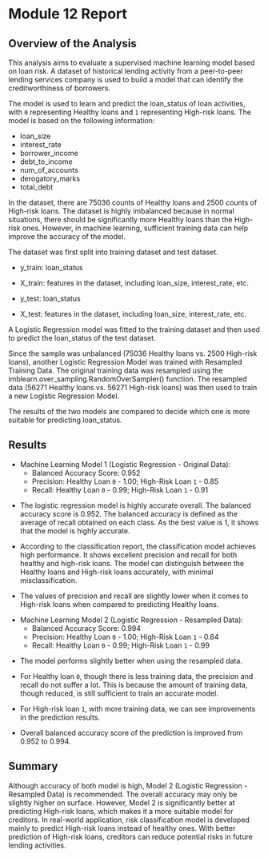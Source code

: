 # Module 12 Report

## Overview of the Analysis

This analysis aims to evaluate a supervised machine learning model based on loan risk. A dataset of historical lending activity from a peer-to-peer lending services company is used to build a model that can identify the creditworthiness of borrowers.

The model is used to learn and predict the loan_status of loan activities, with `0` representing Healthy loans and `1` representing High-risk loans. The model is based on the following information:
* loan_size
* interest_rate
* borrower_income
* debt_to_income
* num_of_accounts
* derogatory_marks
* total_debt


In the dataset, there are 75036 counts of Healthy loans and 2500 counts of High-risk loans. The dataset is highly imbalanced because in normal situations, there should be significantly more Healthy loans than the High-risk ones. However, in machine learning, sufficient training data can help improve the accuracy of the model.

The dataset was first split into training dataset and test dataset.

* y_train: loan_status
* X_train: features in the dataset, including loan_size, interest_rate, etc.

* y_test: loan_status
* X_test: features in the dataset, including loan_size, interest_rate, etc.

A Logistic Regression model was fitted to the training dataset and then used to predict the loan_status of the test dataset.

Since the sample was unbalanced (75036 Healthy loans vs. 2500 High-risk loans), another Logistic Regression Model was trained with Resampled Training Data. The original training data was resampled using the imblearn.over_sampling.RandomOverSampler() function. The resampled data (56271 Healthy loans vs. 56271 High-risk loans) was then used to train a new Logistic Regression Model.

The results of the two models are compared to decide which one is more suitable for predicting loan_status.


## Results

* Machine Learning Model 1 (Logistic Regression - Original Data):
  * Balanced Accuracy Score: 0.952
  *	Precision: Healthy Loan `0` - 1.00; High-Risk Loan `1` - 0.85
  *	Recall: Healthy Loan `0` - 0.99; High-Risk Loan `1` - 0.91
  
- The logistic regression model is highly accurate overall. The balanced accuracy score is 0.952. The balanced accuracy is defined as the average of recall obtained on each class. As the best value is 1, it shows that the model is highly accurate.

- According to the classification report, the classification model achieves high performance. It shows excellent precision and recall for both healthy and high-risk loans. The model can distinguish between the Healthy loans and High-risk loans accurately, with minimal misclassification.

- The values of precision and recall are slightly lower when it comes to High-risk loans when compared to predicting Healthy loans.


* Machine Learning Model 2 (Logistic Regression - Resampled Data):
  * Balanced Accuracy Score: 0.994
  *	Precision: Healthy Loan `0` - 1.00; High-Risk Loan `1` - 0.84
  *	Recall: Healthy Loan `0` - 0.99; High-Risk Loan `1` - 0.99

- The model performs slightly better when using the resampled data.

- For Healthy loan `0`, though there is less training data, the precision and recall do not suffer a lot. This is because the amount of training data, though reduced, is still sufficient to train an accurate model.

- For High-risk loan `1`, with more training data, we can see improvements in the prediction results.

- Overall balanced accuracy score of the prediction is improved from 0.952 to 0.994.


## Summary

Although accuracy of both model is high, Model 2 (Logistic Regression - Resampled Data) is recommended. The overall accuracy may only be slightly higher on surface. However, Model 2 is significantly better at predicting High-risk loans, which makes it a more suitable model for creditors. In real-world application, risk classification model is developed mainly to predict High-risk loans instead of healthy ones. With better prediction of High-risk loans, creditors can reduce potential risks in future lending activities.
